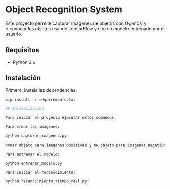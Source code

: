 # Object Recognition System

Este proyecto permite capturar imágenes de objetos con OpenCV y reconocer los objetos usando TensorFlow y con un modelo entrenado por el usuario.

## Requisitos

- Python 3.x

## Instalación

Primero, instala las dependencias:

```bash
pip install -r requirements.txt

## Inicializacion

Para iniciar el proyecto ejecutar estos comandos:

Para crear las imagenes:

python capturar_imagenes.py

poner objeto para imagenes positivas y no_objeto para imagenes negativas

Para entrenar el modelo:

python entrenar_modelo.py

Para iniciar el reconocimiento:

python reconocimiento_tiempo_real.py